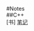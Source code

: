 #Notes  
##C++  
[书]    [笔记](https://lianpeng1.github.io/Notes/blob/main/C%2B%2B/C%2B%2B%20Primer.html)  